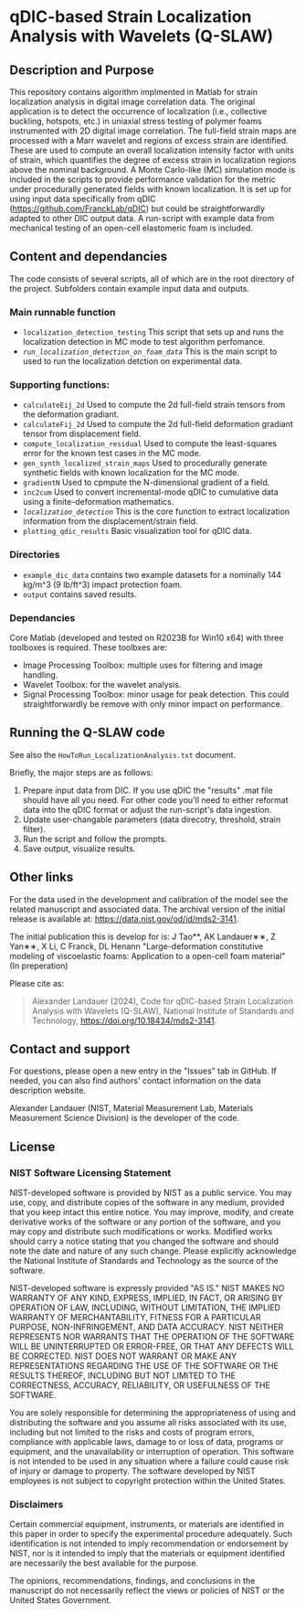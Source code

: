 # qDIC-based Strain Localization Analysis with Wavelets (Q-SLAW)

## Description and Purpose
This repository contains algorithm implmented in Matlab for strain localization analysis in digital image correlation data. The original application is to detect the occurrence of localization (i.e., collective buckling, hotspots, etc.) in uniaxial stress testing of polymer foams instrumented with 2D digital image correlation. The full-field strain maps are processed with a Marr wavelet and regions of excess strain are identified. These are used to compute an overall localization intensity factor with units of strain, which quantifies the degree of excess strain in localization regions above the nominal background. A Monte Carlo-like (MC) simulation mode is included in the scripts to provide performance validation for the metric under procedurally generated fields with known localization. It is set up for using input data specifically from qDIC (https://github.com/FranckLab/qDIC) but could be straightforwardly adapted to other DIC output data. A run-script with example data from mechanical testing of an open-cell elastomeric foam is included.

## Content and dependancies

The code consists of several scripts, all of which are in the root directory of the project. Subfolders contain example input data and outputs.

### Main runnable function
- `localization_detection_testing` This script that sets up and runs the localization detection in MC mode to test algorithm perfomance.
- *`run_localization_detection_on_foam_data`* This is the main script to used to run the localization detction on experimental data.

### Supporting functions:
- `calculateEij_2d` Used to compute the 2d full-field strain tensors from the deformation gradiant.
- `calculateFij_2d` Used to compute the 2d full-field deformation gradiant tensor from displacement field.
- `compute_localization_residual` Used to compute the least-squares error for the known test cases in the MC mode.
- `gen_synth_localized_strain_maps` Used to procedurally generate synthetic fields with known localization for the MC mode.
- `gradientN` Used to cpmpute the N-dimensional gradient of a field.
- `inc2cum` Used to convert incremental-mode qDIC to cumulative data using a finite-deformation mathematics.
- *`localization_detection`* This is the core function to extract localization information from the displacement/strain field.
- `plotting_qdic_results` Basic visualization tool for qDIC data.

### Directories
- `example_dic_data` contains two example datasets for a nominally 144 kg/m^3 (9 lb/ft^3) impact protection foam.
- `output` contains saved results.

### Dependancies

Core Matlab (developed and tested on R2023B for Win10 x64) with three toolboxes is required. These toolbxes are:
- Image Processing Toolbox: multiple uses for filtering and image handling.
- Wavelet Toolbox: for the wavelet analysis.
- Signal Processing Toolbox: minor usage for peak detection. This could straightforwardly be remove with only minor impact on performance.

## Running the Q-SLAW code
See also the `HowToRun_LocalizationAnalysis.txt` document.

Briefly, the major steps are as follows:
1. Prepare input data from DIC. If you use qDIC the "results" .mat file should have all you need. For other code you'll need to either reformat data into the qDIC format or adjust the run-script's data ingestion. 
2. Update user-changable parameters (data direcotry, threshold, strain filter).
3. Run the script and follow the prompts.
4. Save output, visualize results.

## Other links
For the data used in the development and calibration of the model see the related manuscript and associated data. The archival version of the initial release is available at: https://data.nist.gov/od/id/mds2-3141.

The initial publication this is develop for is: J Tao**, AK Landauer∗∗, Z Yan∗∗, X Li, C Franck, DL Henann "Large-deformation constitutive modeling of viscoelastic foams: Application to a open-cell foam material" (In preperation)

Please cite as:
> Alexander Landauer (2024), Code for qDIC-based Strain Localization Analysis with Wavelets (Q-SLAW), National Institute of Standards and Technology, https://doi.org/10.18434/mds2-3141.


## Contact and support
For questions, please open a new entry in the "Issues" tab in GitHub. If needed, you can also find authors' contact information on the data description website. 

Alexander Landauer (NIST, Material Measurement Lab, Materials Measurement Science Division) is the developer of the code.

## License

### NIST Software Licensing Statement

NIST-developed software is provided by NIST as a public service. You may use, copy, and distribute copies of the software in any medium, provided that you keep intact this entire notice. You may improve, modify, and create derivative works of the software or any portion of the software, and you may copy and distribute such modifications or works. Modified works should carry a notice stating that you changed the software and should note the date and nature of any such change. Please explicitly acknowledge the National Institute of Standards and Technology as the source of the software.

NIST-developed software is expressly provided "AS IS." NIST MAKES NO WARRANTY OF ANY KIND, EXPRESS, IMPLIED, IN FACT, OR ARISING BY OPERATION OF LAW, INCLUDING, WITHOUT LIMITATION, THE IMPLIED WARRANTY OF MERCHANTABILITY, FITNESS FOR A PARTICULAR PURPOSE, NON-INFRINGEMENT, AND DATA ACCURACY. NIST NEITHER REPRESENTS NOR WARRANTS THAT THE OPERATION OF THE SOFTWARE WILL BE UNINTERRUPTED OR ERROR-FREE, OR THAT ANY DEFECTS WILL BE CORRECTED. NIST DOES NOT WARRANT OR MAKE ANY REPRESENTATIONS REGARDING THE USE OF THE SOFTWARE OR THE RESULTS THEREOF, INCLUDING BUT NOT LIMITED TO THE CORRECTNESS, ACCURACY, RELIABILITY, OR USEFULNESS OF THE SOFTWARE.

You are solely responsible for determining the appropriateness of using and distributing the software and you assume all risks associated with its use, including but not limited to the risks and costs of program errors, compliance with applicable laws, damage to or loss of data, programs or equipment, and the unavailability or interruption of operation. This software is not intended to be used in any situation where a failure could cause risk of injury or damage to property. The software developed by NIST employees is not subject to copyright protection within the United States.

### Disclaimers
Certain commercial equipment, instruments, or materials are identified in this paper in order to specify the experimental procedure adequately. Such identification is not intended to imply recommendation or endorsement by NIST, nor is it intended to imply that the materials or equipment identified are necessarily the best available for the purpose.

The opinions, recommendations, findings, and conclusions in the manuscript do not necessarily reflect the views or policies of NIST or the United States Government.
